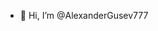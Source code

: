 - 👋 Hi, I’m @AlexanderGusev777
<!---
AlexanderGusev777/AlexanderGusev777 is a ✨ special ✨ repository because its `README.md` (this file) appears on your GitHub profile.
You can click the Preview link to take a look at your changes.
--->
